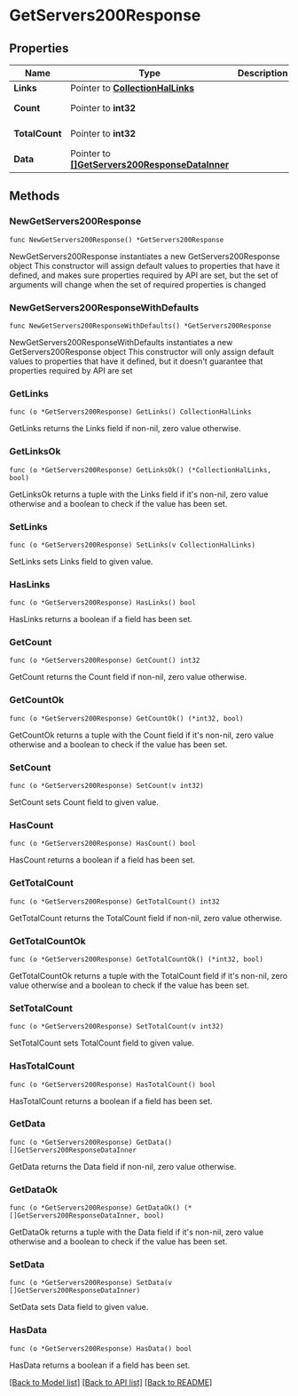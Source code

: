 # GetServers200Response

## Properties

Name | Type | Description | Notes
------------ | ------------- | ------------- | -------------
**Links** | Pointer to [**CollectionHalLinks**](CollectionHalLinks.md) |  | [optional] 
**Count** | Pointer to **int32** |  | [optional] [readonly] 
**TotalCount** | Pointer to **int32** |  | [optional] [readonly] 
**Data** | Pointer to [**[]GetServers200ResponseDataInner**](GetServers200ResponseDataInner.md) |  | [optional] [readonly] 

## Methods

### NewGetServers200Response

`func NewGetServers200Response() *GetServers200Response`

NewGetServers200Response instantiates a new GetServers200Response object
This constructor will assign default values to properties that have it defined,
and makes sure properties required by API are set, but the set of arguments
will change when the set of required properties is changed

### NewGetServers200ResponseWithDefaults

`func NewGetServers200ResponseWithDefaults() *GetServers200Response`

NewGetServers200ResponseWithDefaults instantiates a new GetServers200Response object
This constructor will only assign default values to properties that have it defined,
but it doesn't guarantee that properties required by API are set

### GetLinks

`func (o *GetServers200Response) GetLinks() CollectionHalLinks`

GetLinks returns the Links field if non-nil, zero value otherwise.

### GetLinksOk

`func (o *GetServers200Response) GetLinksOk() (*CollectionHalLinks, bool)`

GetLinksOk returns a tuple with the Links field if it's non-nil, zero value otherwise
and a boolean to check if the value has been set.

### SetLinks

`func (o *GetServers200Response) SetLinks(v CollectionHalLinks)`

SetLinks sets Links field to given value.

### HasLinks

`func (o *GetServers200Response) HasLinks() bool`

HasLinks returns a boolean if a field has been set.

### GetCount

`func (o *GetServers200Response) GetCount() int32`

GetCount returns the Count field if non-nil, zero value otherwise.

### GetCountOk

`func (o *GetServers200Response) GetCountOk() (*int32, bool)`

GetCountOk returns a tuple with the Count field if it's non-nil, zero value otherwise
and a boolean to check if the value has been set.

### SetCount

`func (o *GetServers200Response) SetCount(v int32)`

SetCount sets Count field to given value.

### HasCount

`func (o *GetServers200Response) HasCount() bool`

HasCount returns a boolean if a field has been set.

### GetTotalCount

`func (o *GetServers200Response) GetTotalCount() int32`

GetTotalCount returns the TotalCount field if non-nil, zero value otherwise.

### GetTotalCountOk

`func (o *GetServers200Response) GetTotalCountOk() (*int32, bool)`

GetTotalCountOk returns a tuple with the TotalCount field if it's non-nil, zero value otherwise
and a boolean to check if the value has been set.

### SetTotalCount

`func (o *GetServers200Response) SetTotalCount(v int32)`

SetTotalCount sets TotalCount field to given value.

### HasTotalCount

`func (o *GetServers200Response) HasTotalCount() bool`

HasTotalCount returns a boolean if a field has been set.

### GetData

`func (o *GetServers200Response) GetData() []GetServers200ResponseDataInner`

GetData returns the Data field if non-nil, zero value otherwise.

### GetDataOk

`func (o *GetServers200Response) GetDataOk() (*[]GetServers200ResponseDataInner, bool)`

GetDataOk returns a tuple with the Data field if it's non-nil, zero value otherwise
and a boolean to check if the value has been set.

### SetData

`func (o *GetServers200Response) SetData(v []GetServers200ResponseDataInner)`

SetData sets Data field to given value.

### HasData

`func (o *GetServers200Response) HasData() bool`

HasData returns a boolean if a field has been set.


[[Back to Model list]](../README.md#documentation-for-models) [[Back to API list]](../README.md#documentation-for-api-endpoints) [[Back to README]](../README.md)


